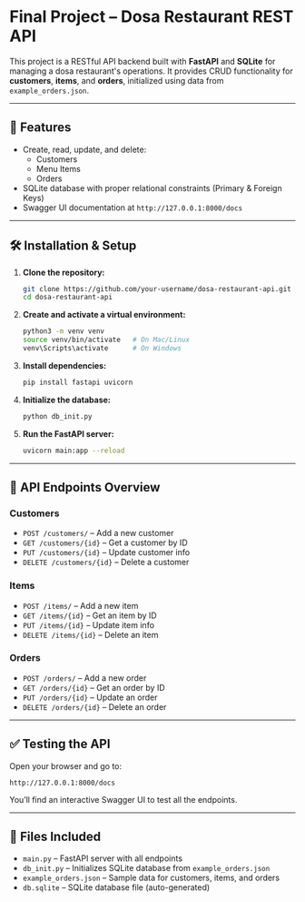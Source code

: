 # **Final Project – Dosa Restaurant REST API**

This project is a RESTful API backend built with **FastAPI** and **SQLite** for managing a dosa restaurant's operations. It provides CRUD functionality for **customers**, **items**, and **orders**, initialized using data from `example_orders.json`.

---

## 📁 Features

- Create, read, update, and delete:
  - Customers
  - Menu Items
  - Orders
- SQLite database with proper relational constraints (Primary & Foreign Keys)
- Swagger UI documentation at `http://127.0.0.1:8000/docs`

---

## 🛠️ Installation & Setup

1. **Clone the repository:**
   ```bash
   git clone https://github.com/your-username/dosa-restaurant-api.git
   cd dosa-restaurant-api
   ```

2. **Create and activate a virtual environment:**
   ```bash
   python3 -m venv venv
   source venv/bin/activate   # On Mac/Linux
   venv\Scripts\activate      # On Windows
   ```

3. **Install dependencies:**
   ```bash
   pip install fastapi uvicorn
   ```

4. **Initialize the database:**
   ```bash
   python db_init.py
   ```

5. **Run the FastAPI server:**
   ```bash
   uvicorn main:app --reload
   ```

---

## 🚀 API Endpoints Overview

### Customers
- `POST /customers/` – Add a new customer
- `GET /customers/{id}` – Get a customer by ID
- `PUT /customers/{id}` – Update customer info
- `DELETE /customers/{id}` – Delete a customer

### Items
- `POST /items/` – Add a new item
- `GET /items/{id}` – Get an item by ID
- `PUT /items/{id}` – Update item info
- `DELETE /items/{id}` – Delete an item

### Orders
- `POST /orders/` – Add a new order
- `GET /orders/{id}` – Get an order by ID
- `PUT /orders/{id}` – Update an order
- `DELETE /orders/{id}` – Delete an order

---

## ✅ Testing the API

Open your browser and go to:

```
http://127.0.0.1:8000/docs
```

You’ll find an interactive Swagger UI to test all the endpoints.

---

## 📂 Files Included

- `main.py` – FastAPI server with all endpoints
- `db_init.py` – Initializes SQLite database from `example_orders.json`
- `example_orders.json` – Sample data for customers, items, and orders
- `db.sqlite` – SQLite database file (auto-generated)
